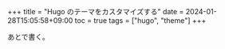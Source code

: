 +++
title = "Hugo のテーマをカスタマイズする"
date = 2024-01-28T15:05:58+09:00
toc = true
tags = ["hugo", "theme"]
+++

あとで書く。
